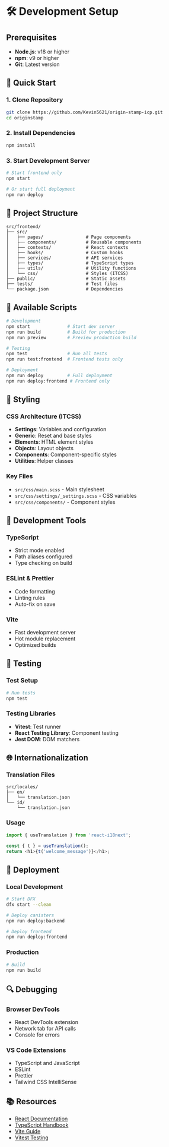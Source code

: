 # 🛠️ Development Setup

## Prerequisites

- **Node.js**: v18 or higher
- **npm**: v9 or higher
- **Git**: Latest version

## 🚀 Quick Start

### 1. Clone Repository

```bash
git clone https://github.com/Kevin5621/origin-stamp-icp.git
cd originstamp
```

### 2. Install Dependencies

```bash
npm install
```

### 3. Start Development Server

```bash
# Start frontend only
npm start

# Or start full deployment
npm run deploy
```

## 📁 Project Structure

```
src/frontend/
├── src/
│   ├── pages/                # Page components
│   ├── components/           # Reusable components
│   ├── contexts/             # React contexts
│   ├── hooks/                # Custom hooks
│   ├── services/             # API services
│   ├── types/                # TypeScript types
│   ├── utils/                # Utility functions
│   └── css/                  # Styles (ITCSS)
├── public/                   # Static assets
├── tests/                    # Test files
└── package.json              # Dependencies
```

## 🔧 Available Scripts

```bash
# Development
npm start              # Start dev server
npm run build          # Build for production
npm run preview        # Preview production build

# Testing
npm test               # Run all tests
npm run test:frontend  # Frontend tests only

# Deployment
npm run deploy         # Full deployment
npm run deploy:frontend # Frontend only
```

## 🎨 Styling

### CSS Architecture (ITCSS)

- **Settings**: Variables and configuration
- **Generic**: Reset and base styles
- **Elements**: HTML element styles
- **Objects**: Layout objects
- **Components**: Component-specific styles
- **Utilities**: Helper classes

### Key Files

- `src/css/main.scss` - Main stylesheet
- `src/css/settings/_settings.scss` - CSS variables
- `src/css/components/` - Component styles

## 🔧 Development Tools

### TypeScript

- Strict mode enabled
- Path aliases configured
- Type checking on build

### ESLint & Prettier

- Code formatting
- Linting rules
- Auto-fix on save

### Vite

- Fast development server
- Hot module replacement
- Optimized builds

## 🧪 Testing

### Test Setup

```bash
# Run tests
npm test

```

### Testing Libraries

- **Vitest**: Test runner
- **React Testing Library**: Component testing
- **Jest DOM**: DOM matchers

## 🌐 Internationalization

### Translation Files

```
src/locales/
├── en/
│   └── translation.json
└── id/
    └── translation.json
```

### Usage

```typescript
import { useTranslation } from 'react-i18next';

const { t } = useTranslation();
return <h1>{t('welcome_message')}</h1>;
```

## 🚀 Deployment

### Local Development

```bash
# Start DFX
dfx start --clean

# Deploy canisters
npm run deploy:backend

# Deploy frontend
npm run deploy:frontend
```

### Production

```bash
# Build
npm run build

```

## 🔍 Debugging

### Browser DevTools

- React DevTools extension
- Network tab for API calls
- Console for errors

### VS Code Extensions

- TypeScript and JavaScript
- ESLint
- Prettier
- Tailwind CSS IntelliSense

## 📚 Resources

- [React Documentation](https://react.dev/)
- [TypeScript Handbook](https://www.typescriptlang.org/docs/)
- [Vite Guide](https://vitejs.dev/guide/)
- [Vitest Testing](https://vitest.dev/)
